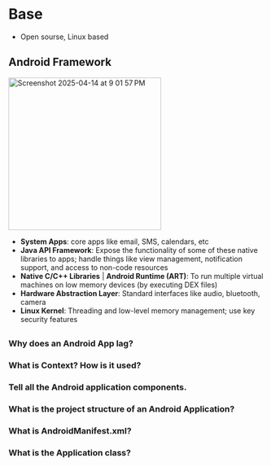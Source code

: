 # Base

- Open sourse, Linux based

## Android Framework

<img width="300" alt="Screenshot 2025-04-14 at 9 01 57 PM" src="https://github.com/user-attachments/assets/14262e24-ed85-4514-9dcd-c0e9e8be0563" />

- **System Apps**: core apps like email, SMS, calendars, etc
- **Java API Framework**: Expose the functionality of some of these native libraries to apps; handle things like view management, notification support, and access to non-code resources
- **Native C/C++ Libraries** | **Android Runtime (ART)**: To run multiple virtual machines on low memory devices (by executing DEX files)
- **Hardware Abstraction Layer**: Standard interfaces like audio, bluetooth, camera
- **Linux Kernel**: Threading and low-level memory management; use key security features

## 



### Why does an Android App lag?

### What is Context? How is it used? 

### Tell all the Android application components. 

### What is the project structure of an Android Application? 

### What is AndroidManifest.xml? 

### What is the Application class?



